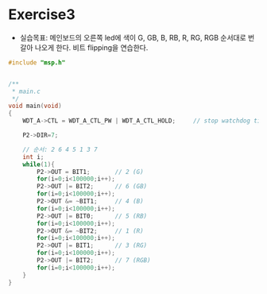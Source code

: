 Exercise3
=========
+ 실습목표: 메인보드의 오른쪽 led에 색이 G, GB, B, RB, R, RG, RGB 순서대로 번갈아 나오게 한다. 비트 flipping을 연습한다.
```c
#include "msp.h"


/**
 * main.c
 */
void main(void)
{
	WDT_A->CTL = WDT_A_CTL_PW | WDT_A_CTL_HOLD;		// stop watchdog timer

	P2->DIR=7;

	// 순서: 2 6 4 5 1 3 7
	int i;
	while(1){
	    P2->OUT = BIT1;       // 2 (G)
	    for(i=0;i<100000;i++);
	    P2->OUT |= BIT2;      // 6 (GB)
	    for(i=0;i<100000;i++);
	    P2->OUT &= ~BIT1;     // 4 (B)
	    for(i=0;i<100000;i++);
	    P2->OUT |= BIT0;      // 5 (RB)
	    for(i=0;i<100000;i++);
	    P2->OUT &= ~BIT2;     // 1 (R)
	    for(i=0;i<100000;i++);
	    P2->OUT |= BIT1;      // 3 (RG)
	    for(i=0;i<100000;i++);
	    P2->OUT |= BIT2;      // 7 (RGB)
	    for(i=0;i<100000;i++);
	}
}
```
